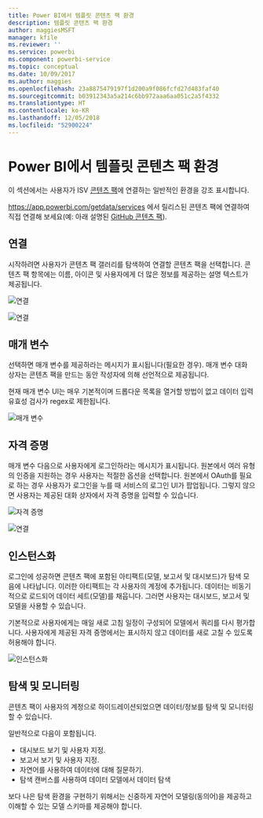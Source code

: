 ```yaml
---
title: Power BI에서 템플릿 콘텐츠 팩 환경
description: 템플릿 콘텐츠 팩 환경
author: maggiesMSFT
manager: kfile
ms.reviewer: ''
ms.service: powerbi
ms.component: powerbi-service
ms.topic: conceptual
ms.date: 10/09/2017
ms.author: maggies
ms.openlocfilehash: 23a8875479197f1d200a9f086fcfd27d483faf40
ms.sourcegitcommit: b03912343a5a214c6bb972aaa6aa051c2a5f4332
ms.translationtype: HT
ms.contentlocale: ko-KR
ms.lasthandoff: 12/05/2018
ms.locfileid: "52900224"
---
```

# <a name="template-content-pack-experiences-in-power-bi"></a>Power BI에서 템플릿 콘텐츠 팩 환경
이 섹션에서는 사용자가 ISV [콘텐츠 팩](service-connect-to-services.md)에 연결하는 일반적인 환경을 강조 표시합니다.

https://app.powerbi.com/getdata/services 에서 릴리스된 콘텐츠 팩에 연결하여 직접 연결해 보세요(예: 아래 설명된 [GitHub 콘텐츠 팩](https://app.powerbi.com/getdata/services/github)).

## <a name="connect"></a>연결
시작하려면 사용자가 콘텐츠 팩 갤러리를 탐색하여 연결할 콘텐츠 팩을 선택합니다. 콘텐츠 팩 항목에는 이름, 아이콘 및 사용자에게 더 많은 정보를 제공하는 설명 텍스트가 제공됩니다.

![연결](media/template-content-pack-experience/github_data.png)

![연결](media/template-content-pack-experience/github_connect.png)

## <a name="parameters"></a>매개 변수
선택하면 매개 변수를 제공하라는 메시지가 표시됩니다(필요한 경우). 매개 변수 대화 상자는 콘텐츠 팩을 만드는 동안 작성자에 의해 선언적으로 제공됩니다.

현재 매개 변수 UI는 매우 기본적이며 드롭다운 목록을 열거할 방법이 없고 데이터 입력 유효성 검사가 regex로 제한됩니다.

![매개 변수](media/template-content-pack-experience/github_params.png)

## <a name="credentials"></a>자격 증명
매개 변수 다음으로 사용자에게 로그인하라는 메시지가 표시됩니다.  원본에서 여러 유형의 인증을 지원하는 경우 사용자는 적절한 옵션을 선택합니다. 원본에서 OAuth를 필요로 하는 경우 사용자가 로그인을 누를 때 서비스의 로그인 UI가 팝업됩니다.  그렇지 않으면 사용자는 제공된 대화 상자에서 자격 증명을 입력할 수 있습니다.

![자격 증명](media/template-content-pack-experience/github_login.png)

![연결](media/template-content-pack-experience/github_creds2.png)

## <a name="instantiation"></a>인스턴스화
로그인에 성공하면 콘텐츠 팩에 포함된 아티팩트(모델, 보고서 및 대시보드)가 탐색 모음에 나타납니다.  이러한 아티팩트는 각 사용자의 계정에 추가됩니다.  데이터는 비동기적으로 로드되어 데이터 세트(모델)를 채웁니다.  그러면 사용자는 대시보드, 보고서 및 모델을 사용할 수 있습니다.

기본적으로 사용자에게는 매일 새로 고침 일정이 구성되어 모델에서 쿼리를 다시 평가합니다.  사용자에게 제공된 자격 증명에서는 표시하지 않고 데이터를 새로 고칠 수 있도록 허용해야 합니다.

![인스턴스화](media/template-content-pack-experience/github_dashboard.png)

## <a name="exploration-and-monitoring"></a>탐색 및 모니터링
콘텐츠 팩이 사용자의 계정으로 하이드레이션되었으면 데이터/정보를 탐색 및 모니터링할 수 있습니다.

일반적으로 다음이 포함됩니다.

* 대시보드 보기 및 사용자 지정.
* 보고서 보기 및 사용자 지정.
* 자연어를 사용하여 데이터에 대해 질문하기.
* 탐색 캔버스를 사용하여 데이터 모델에서 데이터 탐색

보다 나은 탐색 환경을 구현하기 위해서는 신중하게 자연어 모델링(동의어)을 제공하고 이해할 수 있는 모델 스키마를 제공해야 합니다.

